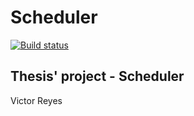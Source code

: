 # Scheduler
[![Build status](https://dev.azure.com/victor-reyes/Scheduler/_apis/build/status/Scheduler-Docker%20Publish%20%26%20Push-import)](https://dev.azure.com/victor-reyes/Scheduler/_build/latest?definitionId=5)

Thesis' project - Scheduler
---
Victor Reyes
